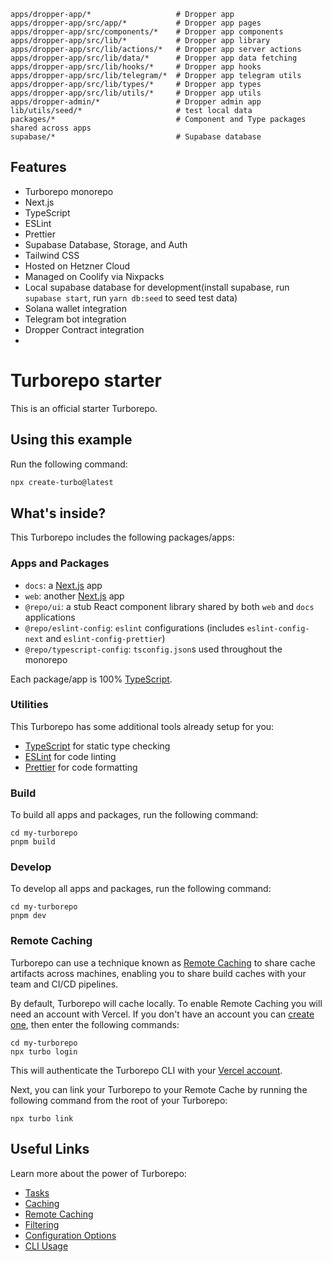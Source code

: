 ```
apps/dropper-app/*                   # Dropper app
apps/dropper-app/src/app/*           # Dropper app pages
apps/dropper-app/src/components/*    # Dropper app components
apps/dropper-app/src/lib/*           # Dropper app library
apps/dropper-app/src/lib/actions/*   # Dropper app server actions
apps/dropper-app/src/lib/data/*      # Dropper app data fetching
apps/dropper-app/src/lib/hooks/*     # Dropper app hooks
apps/dropper-app/src/lib/telegram/*  # Dropper app telegram utils
apps/dropper-app/src/lib/types/*     # Dropper app types
apps/dropper-app/src/lib/utils/*     # Dropper app utils
apps/dropper-admin/*                 # Dropper admin app
lib/utils/seed/*                     # test local data
packages/*                           # Component and Type packages shared across apps
supabase/*                           # Supabase database
```

## Features

- Turborepo monorepo
- Next.js
- TypeScript
- ESLint
- Prettier
- Supabase Database, Storage, and Auth
- Tailwind CSS
- Hosted on Hetzner Cloud
- Managed on Coolify via Nixpacks
- Local supabase database for development(install supabase, run `supabase start`, run `yarn db:seed` to seed test data)
- Solana wallet integration
- Telegram bot integration
- Dropper Contract integration
-

# Turborepo starter

This is an official starter Turborepo.

## Using this example

Run the following command:

```sh
npx create-turbo@latest
```

## What's inside?

This Turborepo includes the following packages/apps:

### Apps and Packages

- `docs`: a [Next.js](https://nextjs.org/) app
- `web`: another [Next.js](https://nextjs.org/) app
- `@repo/ui`: a stub React component library shared by both `web` and `docs` applications
- `@repo/eslint-config`: `eslint` configurations (includes `eslint-config-next` and `eslint-config-prettier`)
- `@repo/typescript-config`: `tsconfig.json`s used throughout the monorepo

Each package/app is 100% [TypeScript](https://www.typescriptlang.org/).

### Utilities

This Turborepo has some additional tools already setup for you:

- [TypeScript](https://www.typescriptlang.org/) for static type checking
- [ESLint](https://eslint.org/) for code linting
- [Prettier](https://prettier.io) for code formatting

### Build

To build all apps and packages, run the following command:

```
cd my-turborepo
pnpm build
```

### Develop

To develop all apps and packages, run the following command:

```
cd my-turborepo
pnpm dev
```

### Remote Caching

Turborepo can use a technique known as [Remote Caching](https://turbo.build/repo/docs/core-concepts/remote-caching) to share cache artifacts across machines, enabling you to share build caches with your team and CI/CD pipelines.

By default, Turborepo will cache locally. To enable Remote Caching you will need an account with Vercel. If you don't have an account you can [create one](https://vercel.com/signup), then enter the following commands:

```
cd my-turborepo
npx turbo login
```

This will authenticate the Turborepo CLI with your [Vercel account](https://vercel.com/docs/concepts/personal-accounts/overview).

Next, you can link your Turborepo to your Remote Cache by running the following command from the root of your Turborepo:

```
npx turbo link
```

## Useful Links

Learn more about the power of Turborepo:

- [Tasks](https://turbo.build/repo/docs/core-concepts/monorepos/running-tasks)
- [Caching](https://turbo.build/repo/docs/core-concepts/caching)
- [Remote Caching](https://turbo.build/repo/docs/core-concepts/remote-caching)
- [Filtering](https://turbo.build/repo/docs/core-concepts/monorepos/filtering)
- [Configuration Options](https://turbo.build/repo/docs/reference/configuration)
- [CLI Usage](https://turbo.build/repo/docs/reference/command-line-reference)
